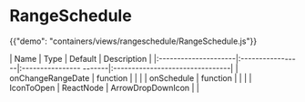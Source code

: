 # RangeSchedule

<p class="description"Range Schedule</p>

{{"demo": "containers/views/rangeschedule/RangeSchedule.js"}}

| Name                 |      Type        |  Default                | Description                    |
|:---------------------|:-----------------|:---------------- -------|:--------------------------------|
| onChangeRangeDate    |    function      |                         |                                |
| onSchedule           |    function      |                         |                                |
| IconToOpen           |    ReactNode     |   ArrowDropDownIcon     |                                |   
